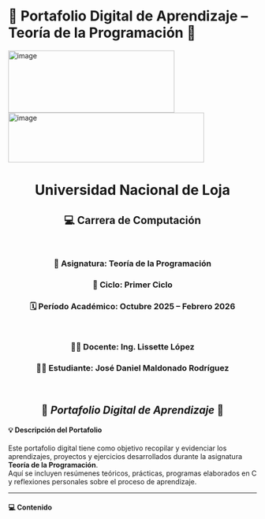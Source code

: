 # 📘 Portafolio Digital de Aprendizaje – Teoría de la Programación 📘
<img width="337" height="126" alt="image" src="https://github.com/user-attachments/assets/3471581e-764d-4867-8bce-cf984f38e7e3" />
<img width="397" height="101" alt="image" src="https://github.com/user-attachments/assets/d49ce9cc-a3ba-4c33-940c-6eb15f487f20" />

<div align="center">

# **Universidad Nacional de Loja**

## 💻 **Carrera de Computación**
<br>

### 🧠 **Asignatura:** Teoría de la Programación  
### 📆 **Ciclo:** Primer Ciclo  
### 🗓️ **Período Académico:** Octubre 2025 – Febrero 2026  
<br>

### 👩‍🏫 **Docente:** Ing. Lissette López  
### 🧑‍🎓 **Estudiante:** José Daniel Maldonado Rodríguez  
<br>

## 🌟 *Portafolio Digital de Aprendizaje* 🌟

</div>


#### 💡 **Descripción del Portafolio**

Este portafolio digital tiene como objetivo recopilar y evidenciar los aprendizajes, proyectos y ejercicios desarrollados durante la asignatura **Teoría de la Programación**.  
Aquí se incluyen resúmenes teóricos, prácticas, programas elaborados en C y reflexiones personales sobre el proceso de aprendizaje.

---

#### 💻 **Contenido**

